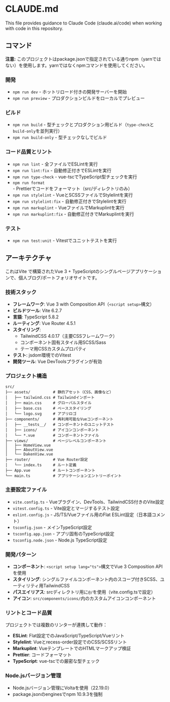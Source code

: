 # CLAUDE.md

This file provides guidance to Claude Code (claude.ai/code) when working with code in this repository.

## コマンド

**注意:** このプロジェクトはpackage.jsonで指定されている通りnpm（yarnではない）を使用します。yarnではなくnpmコマンドを使用してください。

### 開発
- `npm run dev` - ホットリロード付きの開発サーバーを開始
- `npm run preview` - プロダクションビルドをローカルでプレビュー

### ビルド
- `npm run build` - 型チェックとプロダクション用ビルド（`type-check`と`build-only`を並列実行）
- `npm run build-only` - 型チェックなしでビルド

### コード品質とリント
- `npm run lint` - 全ファイルでESLintを実行
- `npm run lint:fix` - 自動修正付きでESLintを実行
- `npm run type-check` - vue-tscでTypeScript型チェックを実行
- `npm run format` - Prettierでコードをフォーマット（src/ディレクトリのみ）
- `npm run stylelint` - VueとSCSSファイルでStylelintを実行
- `npm run stylelint:fix` - 自動修正付きでStylelintを実行
- `npm run markuplint` - VueファイルでMarkuplintを実行
- `npm run markuplint:fix` - 自動修正付きでMarkuplintを実行

### テスト
- `npm run test:unit` - Vitestでユニットテストを実行

## アーキテクチャ

これはVite で構築されたVue 3 + TypeScriptのシングルページアプリケーションで、個人ブログ/ポートフォリオサイトです。

### 技術スタック
- **フレームワーク**: Vue 3 with Composition API（`<script setup>`構文）
- **ビルドツール**: Vite 6.2.7
- **言語**: TypeScript 5.8.2
- **ルーティング**: Vue Router 4.5.1
- **スタイリング**: 
  - TailwindCSS 4.0.17（主要CSSフレームワーク）
  - コンポーネント固有スタイル用SCSS/Sass
  - テーマ用CSSカスタムプロパティ
- **テスト**: jsdom環境でのVitest
- **開発ツール**: Vue DevToolsプラグインが有効

### プロジェクト構造
```
src/
├── assets/          # 静的アセット（CSS、画像など）
│   ├── tailwind.css # Tailwindインポート
│   ├── main.css     # グローバルスタイル
│   ├── base.css     # ベーススタイリング
│   └── logo.svg     # アプリロゴ
├── components/      # 再利用可能なVueコンポーネント
│   ├── __tests__/   # コンポーネントのユニットテスト
│   ├── icons/       # アイコンコンポーネント
│   └── *.vue        # コンポーネントファイル
├── views/           # ページレベルコンポーネント
│   ├── HomeView.vue
│   ├── AboutView.vue
│   └── DakenView.vue
├── router/          # Vue Router設定
│   └── index.ts     # ルート定義
├── App.vue          # ルートコンポーネント
└── main.ts          # アプリケーションエントリーポイント
```

### 主要設定ファイル
- `vite.config.ts` - Vueプラグイン、DevTools、TailwindCSS付きのVite設定
- `vitest.config.ts` - Vite設定とマージするテスト設定
- `eslint.config.js` - JS/TS/Vueファイル用のFlat ESLint設定（日本語コメント）
- `tsconfig.json` - メインTypeScript設定
- `tsconfig.app.json` - アプリ固有のTypeScript設定
- `tsconfig.node.json` - Node.js TypeScript設定

### 開発パターン
- **コンポーネント**: `<script setup lang="ts">`構文でVue 3 Composition APIを使用
- **スタイリング**: シングルファイルコンポーネント内のスコープ付きSCSS、ユーティリティ用TailwindCSS
- **パスエイリアス**: srcディレクトリ用に`@/`を使用（vite.config.tsで設定）
- **アイコン**: `src/components/icons/`内のカスタムアイコンコンポーネント

### リントとコード品質
プロジェクトでは複数のリンターが連携して動作：
- **ESLint**: Flat設定でのJavaScript/TypeScript/Vueリント
- **Stylelint**: Vueとrecess-order設定でのCSS/SCSSリント
- **Markuplint**: VueテンプレートでのHTMLマークアップ検証
- **Prettier**: コードフォーマット
- **TypeScript**: vue-tscでの厳密な型チェック

### Node.jsバージョン管理
- Node.jsバージョン管理にVoltaを使用（22.19.0）
- package.jsonのenginesでnpm 10.9.3を強制